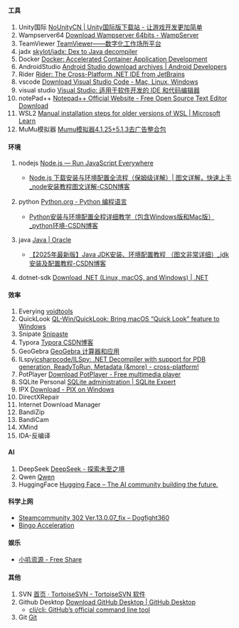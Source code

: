 #### 工具

1. Unity国际 [NoUnityCN | Unity国际版下载站 - 让游戏开发更加简单](https://www.nounitycn.top/)
2. Wampserver64 [Download Wampserver 64bits - WampServer](https://www.wampserver.com/)
3. TeamViewer [TeamViewer——数字化工作场所平台](https://www.teamviewer.cn/cn/)
4. jadx [skylot/jadx: Dex to Java decompiler](https://github.com/skylot/jadx)
5. Docker [Docker: Accelerated Container Application Development](https://www.docker.com/)
6. AndroidStudio [Android Studio download archives  |  Android Developers](https://developer.android.google.cn/studio/archive?hl=en)
7. Rider [Rider: The Cross-Platform .NET IDE from JetBrains](https://www.jetbrains.com/rider/)
8. vscode [Download Visual Studio Code - Mac, Linux, Windows](https://code.visualstudio.com/download)
9. visual studio [Visual Studio: 适用于软件开发的 IDE 和代码编辑器](https://visualstudio.microsoft.com/zh-hans/)
10. notePad++ [Notepad++ Official Website - Free Open Source Text Editor Download](http://www.notepadplus.com.cn/en/)
11. WSL2 [Manual installation steps for older versions of WSL | Microsoft Learn](https://learn.microsoft.com/en-us/windows/wsl/install-manual)
12. MuMu模拟器 [Mumu模拟器4.1.25+5.1.3去广告整合包](https://www.52pojie.cn/thread-2030503-1-1.html)

#### 环境

1. nodejs [Node.js — Run JavaScript Everywhere](https://nodejs.org/zh-cn)
   
   * [Node.js 下载安装与环境配置全流程（保姆级详解）| 图文详解，快速上手\_node安装教程图文详解-CSDN博客](https://blog.csdn.net/Natsuago/article/details/145567734)
2. python [Python.org - Python 编程语言](https://pythonlang.cn/)
   
   * [Python安装与环境配置全程详细教学（包含Windows版和Mac版）\_python环境-CSDN博客](https://blog.csdn.net/sensen_kiss/article/details/141940274)
3. java [Java | Oracle](https://www.java.com/en/)
   
   * [【2025年最新版】Java JDK安装、环境配置教程 （图文非常详细）\_jdk安装及配置教程-CSDN博客](https://blog.csdn.net/2401_83413238/article/details/145382639)
4. dotnet-sdk [Download .NET (Linux, macOS, and Windows) | .NET](https://dotnet.microsoft.com/en-us/download)


#### 效率

1. Everying [voidtools](https://www.voidtools.com/zh-cn/)
2. QuickLook [QL-Win/QuickLook: Bring macOS “Quick Look” feature to Windows](https://github.com/QL-Win/QuickLook)
3. Snipate [Snipaste](https://www.snipaste.com/)
4. Typora [Typora CSDN博客](https://blog.csdn.net/2301_76781991/article/details/151789744)
5. GeoGebra [GeoGebra 计算器和应用](https://www.geogebra.org/download)
6. ILspy[icsharpcode/ILSpy: .NET Decompiler with support for PDB generation, ReadyToRun, Metadata (&more) - cross-platform!](https://github.com/icsharpcode/ILSpy)
7. PotPlayer [Download PotPlayer - Free multimedia player](https://potplayer.info/download/)
8. SQLite Personal [SQLite administration | SQLite Expert](https://www.sqliteexpert.com/download.html)
9. IPX [Download - PIX on Windows](https://devblogs.microsoft.com/pix/download/)
10. DirectXRepair
11. Internet Download Manager
12. BandiZip
13. BandiCam
14. XMind
15. IDA-反编译

#### AI

1. DeepSeek [DeepSeek - 探索未至之境](https://chat.deepseek.com/)
2. Qwen [Qwen](https://qwen.ai)
3. HuggingFace [Hugging Face – The AI community building the future.](https://huggingface.co/)

#### 科学上网

* [Steamcommunity 302 Ver.13.0.07\_fix – Dogfight360](https://www.dogfight360.com/blog/18682/)
* [Bingo Acceleration](https://hi.bingo/)

#### 娱乐

* [小叽资源 - Free Share](https://steamzg.com/)

#### 其他

1. SVN [首页 · TortoiseSVN - TortoiseSVN 软件](https://tortoisesvn.subversion.org.cn/)
2. Github Desktop [Download GitHub Desktop | GitHub Desktop](https://desktop.github.com/download/)
   * [cli/cli: GitHub’s official command line tool](https://github.com/cli/cli)
3. Git [Git](https://git-scm.com/)
